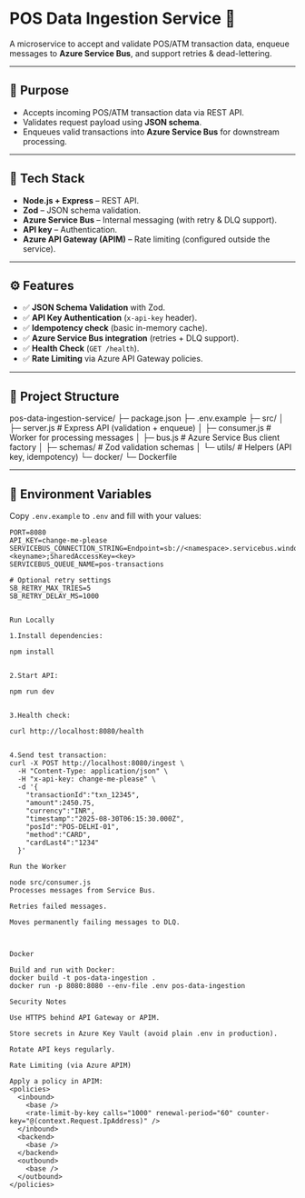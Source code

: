 # POS Data Ingestion Service 🚀

A microservice to accept and validate POS/ATM transaction data, enqueue messages to **Azure Service Bus**, and support retries & dead-lettering.

---

## 📌 Purpose
- Accepts incoming POS/ATM transaction data via REST API.
- Validates request payload using **JSON schema**.
- Enqueues valid transactions into **Azure Service Bus** for downstream processing.

---

## 🧰 Tech Stack
- **Node.js + Express** – REST API.
- **Zod** – JSON schema validation.
- **Azure Service Bus** – Internal messaging (with retry & DLQ support).
- **API key** – Authentication.
- **Azure API Gateway (APIM)** – Rate limiting (configured outside the service).

---

## ⚙️ Features
- ✅ **JSON Schema Validation** with Zod.  
- ✅ **API Key Authentication** (`x-api-key` header).  
- ✅ **Idempotency check** (basic in-memory cache).  
- ✅ **Azure Service Bus integration** (retries + DLQ support).  
- ✅ **Health Check** (`GET /health`).  
- ✅ **Rate Limiting** via Azure API Gateway policies.  

---
## 📂 Project Structure
pos-data-ingestion-service/
├─ package.json
├─ .env.example
├─ src/
│ ├─ server.js # Express API (validation + enqueue)
│ ├─ consumer.js # Worker for processing messages
│ ├─ bus.js # Azure Service Bus client factory
│ ├─ schemas/ # Zod validation schemas
│ └─ utils/ # Helpers (API key, idempotency)
└─ docker/
└─ Dockerfile


---

## 🔑 Environment Variables
Copy `.env.example` to `.env` and fill with your values:

```env
PORT=8080
API_KEY=change-me-please
SERVICEBUS_CONNECTION_STRING=Endpoint=sb://<namespace>.servicebus.windows.net/;SharedAccessKeyName=<keyname>;SharedAccessKey=<key>
SERVICEBUS_QUEUE_NAME=pos-transactions

# Optional retry settings
SB_RETRY_MAX_TRIES=5
SB_RETRY_DELAY_MS=1000


Run Locally

1.Install dependencies:

npm install


2.Start API:

npm run dev


3.Health check:

curl http://localhost:8080/health


4.Send test transaction:
curl -X POST http://localhost:8080/ingest \
  -H "Content-Type: application/json" \
  -H "x-api-key: change-me-please" \
  -d '{
    "transactionId":"txn_12345",
    "amount":2450.75,
    "currency":"INR",
    "timestamp":"2025-08-30T06:15:30.000Z",
    "posId":"POS-DELHI-01",
    "method":"CARD",
    "cardLast4":"1234"
  }'

Run the Worker

node src/consumer.js
Processes messages from Service Bus.

Retries failed messages.

Moves permanently failing messages to DLQ.



Docker

Build and run with Docker:
docker build -t pos-data-ingestion .
docker run -p 8080:8080 --env-file .env pos-data-ingestion

Security Notes

Use HTTPS behind API Gateway or APIM.

Store secrets in Azure Key Vault (avoid plain .env in production).

Rotate API keys regularly.

Rate Limiting (via Azure APIM)

Apply a policy in APIM:
<policies>
  <inbound>
    <base />
    <rate-limit-by-key calls="1000" renewal-period="60" counter-key="@(context.Request.IpAddress)" />
  </inbound>
  <backend>
    <base />
  </backend>
  <outbound>
    <base />
  </outbound>
</policies>









